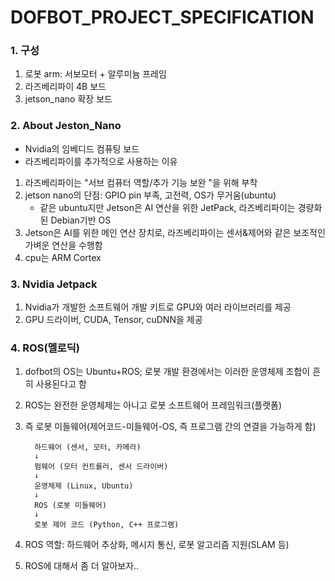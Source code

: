 # DOFBOT_PROJECT_SPECIFICATION

### 1. 구성
1. 로봇 arm: 서보모터 + 알루미늄 프레임
2. 라즈베리파이 4B 보드
3. jetson_nano 확장 보드

### 2. About Jeston_Nano
* Nvidia의 임베디드 컴퓨팅 보드
* 라즈베리파이를 추가적으로 사용하는 이유
1. 라즈베리파이는 "서브 컴퓨터 역할/추가 기능 보완 "을 위해 부착
2. jetson nano의 단점: GPIO pin 부족, 고전력, OS가 무거움(ubuntu)
   + 같은 ubuntu지만 Jetson은 AI 연산을 위한 JetPack, 라즈베리파이는 경량화된 Debian기반 OS
3. Jetson은 AI를 위한 메인 연산 장치로, 라즈베리파이는 센서&제어와 같은 보조적인 가벼운 연산을 수행함
4. cpu는 ARM Cortex

### 3. Nvidia Jetpack
1. Nvidia가 개발한 소프트웨어 개발 키트로 GPU와 여러 라이브러리를 제공
2. GPU 드라이버, CUDA, Tensor, cuDNN을 제공

### 4. ROS(멜로딕)
1. dofbot의 OS는 Ubuntu+ROS; 로봇 개발 환경에서는 이러한 운영체제 조합이 흔히 사용된다고 함
2. ROS는 완전한 운영체제는 아니고 로봇 소프트웨어 프레임워크(플랫폼)
3. 즉 로봇 미들웨어(제어코드-미들웨어-OS, 즉 프로그램 간의 연결을 가능하게 함)

         하드웨어 (센서, 모터, 카메라)
         ↓
         펌웨어 (모터 컨트롤러, 센서 드라이버)
         ↓
         운영체제 (Linux, Ubuntu)
         ↓
         ROS (로봇 미들웨어)
         ↓
         로봇 제어 코드 (Python, C++ 프로그램)

5. ROS 역할: 하드웨어 추상화, 메시지 통신, 로봇 알고리즘 지원(SLAM 등)
6. ROS에 대해서 좀 더 알아보자..
